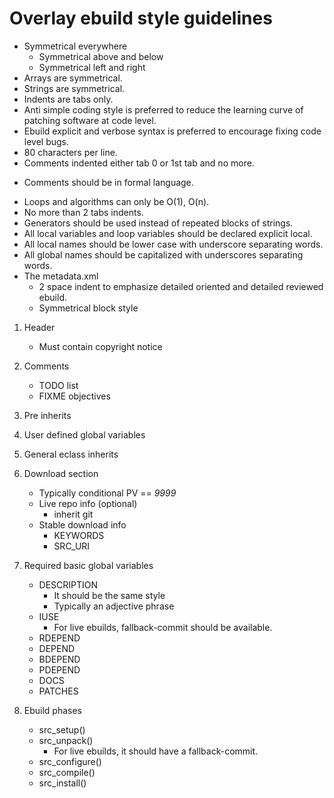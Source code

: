 # Overlay ebuild style guidelines

* Symmetrical everywhere
  - Symmetrical above and below
  - Symmetrical left and right
* Arrays are symmetrical.
* Strings are symmetrical.
* Indents are tabs only.
* Anti simple coding style is preferred to reduce the learning curve of patching software at code level.
* Ebuild explicit and verbose syntax is preferred to encourage fixing code level bugs.
* 80 characters per line.
* Comments indented either tab 0 or 1st tab and no more.
- Comments should be in formal language.
* Loops and algorithms can only be O(1), O(n).
* No more than 2 tabs indents.
* Generators should be used instead of repeated blocks of strings.
* All local variables and loop variables should be declared explicit local.
* All local names should be lower case with underscore separating words.
* All global names should be capitalized with underscores separating words.
* The metadata.xml
  - 2 space indent to emphasize detailed oriented and detailed reviewed ebuild.
  - Symmetrical block style

1. Header
   - Must contain copyright notice

2. Comments
   - TODO list
   - FIXME objectives

4. Pre inherits

3. User defined global variables

4. General eclass inherits

5. Download section
   - Typically conditional PV == *9999*
   - Live repo info (optional)
     - inherit git
   - Stable download info
     - KEYWORDS
     - SRC_URI

6. Required basic global variables
   - DESCRIPTION
     - It should be the same style
     - Typically an adjective phrase
   - IUSE
     - For live ebuilds, fallback-commit should be available.
   - RDEPEND
   - DEPEND
   - BDEPEND
   - PDEPEND
   - DOCS
   - PATCHES

7. Ebuild phases
   - src_setup()
   - src_unpack()
     - For live ebuilds, it should have a fallback-commit.
   - src_configure()
   - src_compile()
   - src_install()


